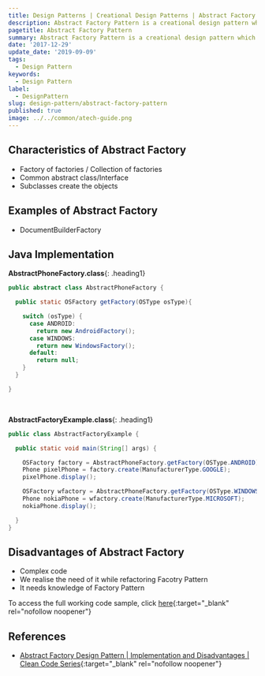 ```yaml
---
title: Design Patterns | Creational Design Patterns | Abstract Factory Pattern
description: Abstract Factory Pattern is a creational design pattern which is also known as Factory of factories.
pagetitle: Abstract Factory Pattern
summary: Abstract Factory Pattern is a creational design pattern which is also known as Factory of factories.
date: '2017-12-29'
update_date: '2019-09-09'
tags:
  - Design Pattern
keywords:
  - Design Pattern
label:
  - DesignPattern
slug: design-pattern/abstract-factory-pattern
published: true
image: ../../common/atech-guide.png
---
```


## Characteristics of Abstract Factory 
- Factory of factories / Collection of factories
- Common abstract class/Interface
- Subclasses create the objects

## Examples of Abstract Factory
- DocumentBuilderFactory

## Java Implementation

**AbstractPhoneFactory.class**{: .heading1}  

```java
public abstract class AbstractPhoneFactory {

  public static OSFactory getFactory(OSType osType){

    switch (osType) {
      case ANDROID:
        return new AndroidFactory();
      case WINDOWS:
        return new WindowsFactory();
      default:
        return null;
    }
  }

}
```

<br/>

**AbstractFactoryExample.class**{: .heading1}  

```java
public class AbstractFactoryExample {

  public static void main(String[] args) {

    OSFactory factory = AbstractPhoneFactory.getFactory(OSType.ANDROID);
    Phone pixelPhone = factory.create(ManufacturerType.GOOGLE);
    pixelPhone.display();

    OSFactory wfactory = AbstractPhoneFactory.getFactory(OSType.WINDOWS);
    Phone nokiaPhone = wfactory.create(ManufacturerType.MICROSOFT);
    nokiaPhone.display();

  }
}
```

## Disadvantages of Abstract Factory
- Complex code
- We realise the need of it while refactoring Facotry Pattern
- It needs knowledge of Factory Pattern
 
To access the full working code sample, click [here](https://github.com/atechguide/designpattern-blog/tree/master/creational/src/main/java/abstractfactory "AbstractFactory"){:target="_blank" rel="nofollow noopener"}

## References
- [Abstract Factory Design Pattern | Implementation and Disadvantages | Clean Code Series](https://www.youtube.com/watch?v=hWVfRwgfdGg){:target="_blank" rel="nofollow noopener"}
